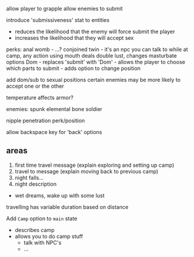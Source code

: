 allow player to grapple
allow enemies to submit

introduce 'submissiveness' stat to entities
 - reduces the likelihood that the enemy will force submit the player
 - increases the likelihood that they will accept sex

perks:
anal womb - ...?
conjoined twin - it's an npc you can talk to while at camp, any action using mouth deals double lust, changes masturbate options
Dom - replaces 'submit' with 'Dom' - allows the player to choose which parts to submit
    - adds option to change position

add dom/sub to sexual positions
certain enemies may be more likely to accept one or the other

temperature affects armor?

enemies:
spunk elemental
bone soldier

nipple penetration perk/position


allow backspace key for 'back' options


## areas

1. first time travel message (explain exploring and setting up camp)
2. travel to message (explain moving back to previous camp)
3. night falls...
4. night description

- wet dreams, wake up with some lust

travelling has variable duration based on distance

Add `Camp` option to `main` state
- describes camp
- allows you to do camp stuff
  - talk with NPC's
  - ...